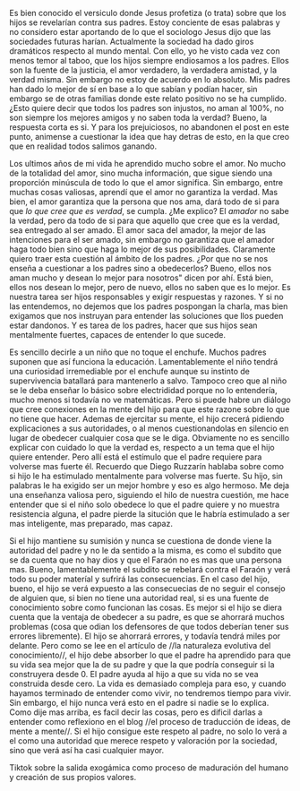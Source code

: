 Es bien conocido el versiculo donde Jesus profetiza (o trata) sobre que los hijos se revelarían contra sus padres. Estoy conciente de esas palabras y no considero estar aportando de lo que el sociologo Jesus dijo que las sociedades futuras harían. Actualmente la sociedad ha dado giros dramáticos respecto al mundo mental. Con ello, yo he visto cada vez con menos temor al taboo, que los hijos siempre endiosamos a los padres. Ellos son la fuente de la justicia, el amor verdadero, la verdadera amistad, y la verdad misma. Sin embargo no estoy de acuerdo en lo absoluto. Mis padres han dado lo mejor de sí en base a lo que sabían y podían hacer, sin embargo se de otras familias donde este relato positivo no se ha cumplido. ¿Esto quiere decir que todos los padres son injustos, no aman al 100%, no son siempre los mejores amigos y no saben toda la verdad? Bueno, la respuesta corta es si. Y para los prejuiciosos, no abandonen el post en este punto, animense a cuestionar la idea que hay detras de esto, en la que creo que en realidad todos salimos ganando.  
  
Los ultimos años de mi vida he aprendido mucho sobre el amor. No mucho de la totalidad del amor, sino mucha información, que sigue siendo una proporción minúscula de todo lo que el amor significa. Sin embargo, entre muchas cosas valiosas, aprendí que el amor no garantiza la verdad. Mas bien, el amor garantiza que la persona que nos ama, dará todo de si para que *lo que cree que es verdad*, se cumpla. ¿Me explico? El *amador* no sabe la verdad, pero da todo de si para que aquello que cree que es la verdad, sea entregado al ser amado. El amor saca del amador, la mejor de las intenciones para el ser amado, sin embargo no garantiza que el amador haga todo bien sino que haga lo mejor de sus posibilidades. Claramente quiero traer esta cuestión al ámbito de los padres. ¿Por que no se nos enseña a cuestionar a los padres sino a obedecerlos? Bueno, ellos nos aman mucho y desean lo mejor para nosotros" dicen por ahí. Está bien, ellos nos desean lo mejor, pero de nuevo, ellos no saben que es lo mejor. Es nuestra tarea ser hijos responsables y exigir respuestas y razones. Y si no las entendemos, no dejemos que los padres pospongan la charla, mas bien exigamos que nos instruyan para entender las soluciones que llos pueden estar dandonos. Y es tarea de los padres, hacer que sus hijos sean mentalmente fuertes, capaces de entender lo que sucede.  
  
Es sencillo decirle a un niño que no toque el enchufe. Muchos padres suponen que así funciona la educación. Lamentablemente el niño tendrá una curiosidad irremediable por el enchufe aunque su instinto de supervivencia batallará para mantenerlo a salvo. Tampoco creo que al niño se le deba enseñar lo básico sobre electrididad porque no lo entendería, mucho menos si todavía no ve matemáticas. Pero si puede habre un diálogo que cree conexiones en la mente del hijo para que este razone sobre lo que no tiene que hacer. Ademas de ejercitar su mente, el hijo crecerá pidiendo explicaciones a sus autoridades, o al menos cuestionandolas en silencio en lugar de obedecer cualquier cosa que se le diga. Obviamente no es sencillo explicar con cuidado lo que la verdad es, respecto a un tema que el hijo quiere entender. Pero allí está el estímulo que el padre requiere para volverse mas fuerte él. Recuerdo que Diego Ruzzarín hablaba sobre como si hijo le ha estimulado mentalmente para volverse mas fuerte. Su hijo, sin palabras le ha exigido ser un mejor hombre y eso es algo hermoso. Me deja una enseñanza valiosa pero, siguiendo el hilo de nuestra cuestión, me hace entender que si el niño solo obedece lo que el padre quiere y no muestra resistencia alguna, el padre pierde la situción que le habría estimulado a ser mas inteligente, mas preparado, mas capaz.  
  
Si el hijo mantiene su sumisión y nunca se cuestiona de donde viene la autoridad del padre y no le da sentido a la misma, es como el subdito que se da cuenta que no hay dios y que el Faraón no es mas que una persona mas. Bueno, lamentablemente el subdito se rebelará contra el Faraón y verá todo su poder materíal y sufrirá las consecuencias. En el caso del hijo, bueno, el hijo se verá expuesto a las consecuecias de no seguir el consejo de alguien que, si bien no tiene una autoridad real, si es una fuente de conocimiento sobre como funcionan las cosas. Es mejor si el hijo se diera cuenta que la ventaja de obedecer a su padre, es que se ahorrará muchos problemas (cosa que odian los defensores de que todos deberían tener sus errores libremente). El hijo se ahorrará errores, y todavía tendrá miles por delante. Pero como se lee en el artículo de //la naturaleza evolutiva del conocimiento//, el hijo debe absorber lo que el padre ha aprendido para que su vida sea mejor que la de su padre y que la que podría conseguir si la construyera desde 0. El padre ayuda al hijo a que su vida no se vea construida desde cero. La vida es demasiado compleja para eso, y cuando hayamos terminado de entender como vivir, no tendremos tiempo para vivir. Sin embargo, el hijo nunca verá esto en el padre si nadie se lo explica. Como dije mas arriba, es facil decir las cosas, pero es dificil darlas a entender como reflexiono en el blog //el proceso de traducción de ideas, de mente a mente//. Si el hijo consigue este respeto al padre, no solo lo verá a el como una autoridad que merece respeto y valoración por la sociedad, sino que verá así ha casi cualquier mayor.  
  
  
Tiktok sobre la salida exogámica como proceso de maduración del humano y creación de sus propios valores.